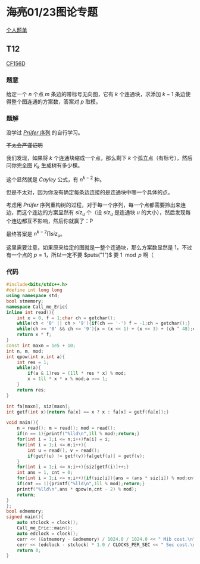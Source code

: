 # 海亮01/23图论专题

[个人题单](https://www.luogu.com.cn/training/452941)

## T12

[CF156D](http://codeforces.com/problemset/problem/156/D)

### 题意

给定一个 $n$ 个点 $m$ 条边的带标号无向图，它有 $k$ 个连通块，求添加 $k-1$ 条边使得整个图连通的方案数，答案对 $p$ 取模。

### 题解

没学过 [$Prüfer$ 序列](https://oi-wiki.org/graph/prufer) 的自行学习。

~~不太会严谨证明~~

我们发现，如果将 $k$ 个连通块缩成一个点，那么剩下 $k$ 个孤立点（有标号），然后问你完全图 $K_k$ 生成树有多少棵。

这个显然就是 $Cayley$ 公式，有 $n^{k-2}$ 种。

但是不太对，因为你没有确定每条边连接的是连通块中哪一个具体的点。

考虑用 $Prüfer$ 序列重构树的过程，对于每一个序列，每一个点都需要拎出来连边，而这个连边的方案显然有 $siz_u$ 个（设 $siz_u$ 是连通块 $u$ 的大小），然后发现每个连边都互不影响，然后你就赢了：P

最终答案是 $n^{k-2}\prod siz_{u}$。

这里需要注意，如果原来给定的图就是一整个连通块，那么方案数显然是 $1$，不过有一个点的 $p=1$，所以一定不要 $puts("1")$ 要 $1\mod p$ 啊（

### 代码

~~~cpp
#include<bits/stdc++.h>
#define int long long
using namespace std;
bool stmemory;
namespace Call_me_Eric{
inline int read(){
    int x = 0, f = 1;char ch = getchar();
    while(ch < '0' || ch > '9'){if(ch == '-') f = -1;ch = getchar();}
    while(ch >= '0' && ch <= '9'){x = (x << 1) + (x << 3) + (ch ^ 48);ch = getchar();}
    return x * f;
}
const int maxn = 1e5 + 10;
int n, m, mod;
int qpow(int x,int a){
    int res = 1;
    while(a){
        if(a & 1)res = (1ll * res * x) % mod;
        x = 1ll * x * x % mod;a >>= 1;
    }
    return res;
}

int fa[maxn], siz[maxn];
int getf(int x){return fa[x] == x ? x : fa[x] = getf(fa[x]);}

void main(){
    n = read(); m = read(); mod = read();
    if(n == 1){printf("%lld\n",1ll % mod);return;}
    for(int i = 1;i <= n;i++)fa[i] = i;
    for(int i = 1;i <= m;i++){
        int u = read(), v = read();
        if(getf(u) != getf(v))fa[getf(u)] = getf(v);
    }
    for(int i = 1;i <= n;i++){siz[getf(i)]++;}
    int ans = 1, cnt = 0;
    for(int i = 1;i <= n;i++){if(siz[i]){ans = (ans * siz[i]) % mod;cnt++;}}
    if(cnt == 1){printf("%lld\n",1ll % mod);return;}
    printf("%lld\n",ans * qpow(n,cnt - 2) % mod);
    return;
}
};
bool edmemory;
signed main(){
    auto stclock = clock();
    Call_me_Eric::main();
    auto edclock = clock();
    cerr << (&stmemory - &edmemory) / 1024.0 / 1024.0 << " Mib cost.\n";
    cerr << (edclock - stclock) * 1.0 / CLOCKS_PER_SEC << " Sec cost.\n";
    return 0;
}
~~~
